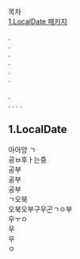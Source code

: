 목차
<br>
[1.LocalDate 패키지](#1.LocalDate)

.<br>
.
<br>
.<br>
.<br>
.<br>
.<br><br>
.<br>
.
.
.
.

## 1.LocalDate
아아앙 ㄱ<br>
공ㅂ후ㅏ는중<br>
공부<br>
공부<br>
공부<br>
ㄱ오북<br>
오북오부구우곤ㄱㅇ부<br>
우ㅜㅇ<br>
우<br>
우<br>
ㅇ
